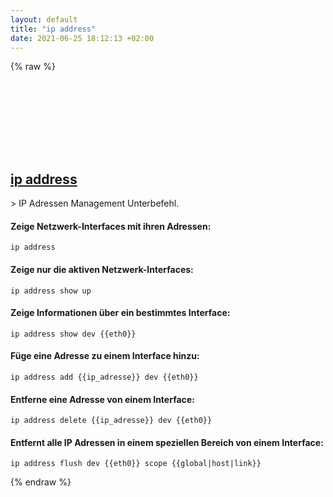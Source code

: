 ```yaml
---
layout: default
title: "ip address"
date: 2021-06-25 18:12:13 +02:00
---
```

{% raw %}
<h2 id="ip-address">
  <a href="/de/linux/ip-address.html">ip address</a> <a href="#ip-address"><svg class="icon">
    <use href="/assets/images/unicode_sprite.svg#link" />
  </svg></a>
</h2>
> IP Adressen Management Unterbefehl.

#### Zeige Netzwerk-Interfaces mit ihren Adressen:
```shell
ip address
```
#### Zeige nur die aktiven Netzwerk-Interfaces:
```shell
ip address show up
```
#### Zeige Informationen über ein bestimmtes Interface:
```shell
ip address show dev {{eth0}}
```
#### Füge eine Adresse zu einem Interface hinzu:
```shell
ip address add {{ip_adresse}} dev {{eth0}}
```
#### Entferne eine Adresse von einem Interface:
```shell
ip address delete {{ip_adresse}} dev {{eth0}}
```
#### Entfernt alle IP Adressen in einem speziellen Bereich von einem Interface:
```shell
ip address flush dev {{eth0}} scope {{global|host|link}}
```
{% endraw %}